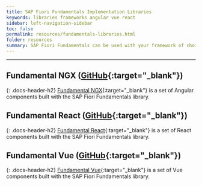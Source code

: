```yaml
---
title: SAP Fiori Fundamentals Implementation Libraries
keywords: libraries frameworks angular vue react
sidebar: left-navigation-sidebar
toc: false
permalink: resources/fundamentals-libraries.html
folder: resources
summary: SAP Fiori Fundamentals can be used with your framework of choice, however fundamentals-react, fundamentals-ngx, and fundamentals-vue are currently in active development.
---
```

<hr> 

## Fundamental NGX ([GitHub](https://github.com/SAP/fundamental-ngx){:target="_blank"})
{: .docs-header-h2}
[Fundamental NGX](https://sap.github.io/fundamental-ngx/){:target="_blank"} is a set of Angular components built with the SAP Fiori Fundamentals library. 

## Fundamental React ([GitHub](https://github.com/SAP/fundamental-react){:target="_blank"})
{: .docs-header-h2}
[Fundamental React](https://sap.github.io/fundamental-react/){:target="_blank"} is a set of React components built with the SAP Fiori Fundamentals library. 

## Fundamental Vue ([GitHub](https://github.com/SAP/fundamental-vue){:target="_blank"})
{: .docs-header-h2}
[Fundamental Vue](https://sap.github.io/fundamental-vue/){:target="_blank"} is a set of Vue components built with the SAP Fiori Fundamentals library. 